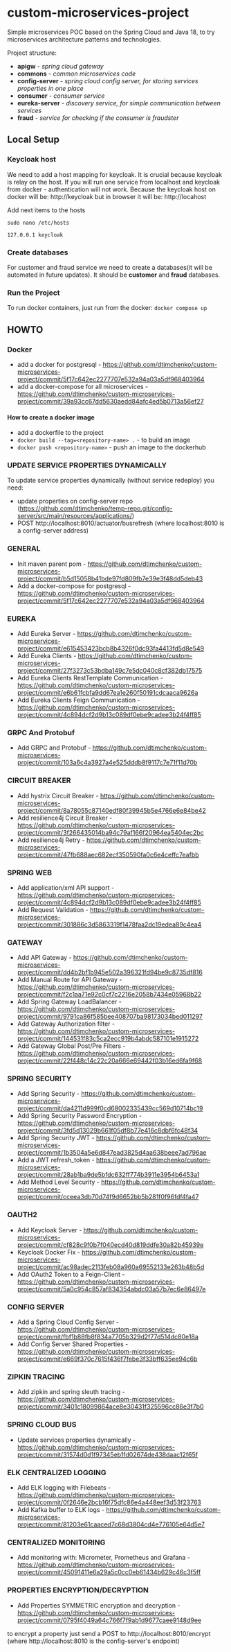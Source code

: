 # custom-microservices-project

Simple microservices POC based on the Spring Cloud and Java 18, to try microservices architecture patterns and technologies.

Project structure:
- **apigw** - _spring cloud gateway_
- **commons** - _common microservices code_
- **config-server** - _spring cloud config server, for storing services properties in one place_
- **consumer** - _consumer service_
- **eureka-server** - _discovery service, for simple communication between services_
- **fraud** - _service for checking if the consumer is fraudster_

## Local Setup

### Keycloak host

We need to add a host mapping for keycloak. It is crucial because keycloak is relay on the host.
If you will run one service from localhost and keycloak from docker - authentication will not work.
Because the keycloak host on docker will be: http://keycloak but in browser it will be: http://locahost

Add next items to the hosts

`sudo nano /etc/hosts`

`127.0.0.1 keycloak`

### Create databases

For customer and fraud service we need to create a databases(it will be automated in future updates).
It should be **customer** and **fraud** databases.

### Run the Project

To run docker containers, just run from the docker:
`docker compose up`

## HOWTO

### Docker

- add a docker for postgresql - https://github.com/dtimchenko/custom-microservices-project/commit/5f17c642ec2277707e532a94a03a5df968403964
- add a docker-compose for all microservices - https://github.com/dtimchenko/custom-microservices-project/commit/39a93cc67dd5630aedd84afc4ed5b0713a56ef27

#### How to create a docker image
- add a dockerfile to the project
- `docker build --tag=<repository-name> .` - to build an image
- `docker push <repository-name>` - push an image to the dockerhub

### UPDATE SERVICE PROPERTIES DYNAMICALLY

To update service properties dynamically (without service redeploy) you need:
- update properties on config-server repo (https://github.com/dtimchenko/temp-repo.git/config-server/src/main/resources/applications/)
- POST http://localhost:8010/actuator/busrefresh (where localhost:8010 is a config-server address)

### GENERAL
- Init maven parent pom - https://github.com/dtimchenko/custom-microservices-project/commit/b5d15058b41bde97fd809fb7e39e3f48dd5deb43
- Add a docker-compose for postgresql - https://github.com/dtimchenko/custom-microservices-project/commit/5f17c642ec2277707e532a94a03a5df968403964

### EUREKA
- Add Eureka Server - https://github.com/dtimchenko/custom-microservices-project/commit/e615453423bcb8b4326f0dc93fa4413fd5d8e549 
- Add Eureka Clients - https://github.com/dtimchenko/custom-microservices-project/commit/27f3273c53bdba149c7e5dc040c8cf382db17575
- Add Eureka Clients RestTemplate Communication - https://github.com/dtimchenko/custom-microservices-project/commit/e6b61fcbfa9dd67ea1e260f50191cdcaaca9626a
- Add Eureka Clients Feign Communication - https://github.com/dtimchenko/custom-microservices-project/commit/4c894dcf2d9b13c089df0ebe9cadee3b24f4ff85

### GRPC And Protobuf
- Add GRPC and Protobuf - https://github.com/dtimchenko/custom-microservices-project/commit/103a6c4a3927a4e525dddb8f9117c7e71f11d70b

### CIRCUIT BREAKER
- Add hystrix Circuit Breaker - https://github.com/dtimchenko/custom-microservices-project/commit/8a78055c87140edf80f39945b5e4766e6e84be42
- Add resilience4j Circuit Breaker - https://github.com/dtimchenko/custom-microservices-project/commit/3f266435014ba94c79af166f20964ea5404ec2bc
- Add resilience4j Retry - https://github.com/dtimchenko/custom-microservices-project/commit/47fb688aec682ecf350590fa0c6e4ceffc7eafbb

### SPRING WEB
- Add application/xml API support - https://github.com/dtimchenko/custom-microservices-project/commit/4c894dcf2d9b13c089df0ebe9cadee3b24f4ff85
- Add Request Validation - https://github.com/dtimchenko/custom-microservices-project/commit/301886c3d5863319f1478faa2dc19edea89c4ea4

### GATEWAY
- Add API Gateway - https://github.com/dtimchenko/custom-microservices-project/commit/dd4b2bf1b945e502a396321fd94be9c8735df816
- Add Manual Route for API Gateway - https://github.com/dtimchenko/custom-microservices-project/commit/f2c1aa71e92c0cf7c2216e2058b7434e05968b22
- Add Spring Gateway LoadBalancer - https://github.com/dtimchenko/custom-microservices-project/commit/9791ca86f585bee408707ba98173034bed011297
- Add Gateway Authorization filter - https://github.com/dtimchenko/custom-microservices-project/commit/144531f83c5ca2ecc919b4abdc587101e1915272
- Add Gateway Global Post/Pre Filters - https://github.com/dtimchenko/custom-microservices-project/commit/22f448c14c22c20a666e69442f03b16ed6fa9f68

### SPRING SECURITY
- Add Spring Security - https://github.com/dtimchenko/custom-microservices-project/commit/da4211d999f0cd68002335439cc569d10714bc19
- Add Spring Security Password Encryption - https://github.com/dtimchenko/custom-microservices-project/commit/3fd5d13029b661f05df8b77e416c8dbf6fc48f34
- Add Spring Security JWT - https://github.com/dtimchenko/custom-microservices-project/commit/1b3504a5e6d847ead3825d4aa638beee7ad796ae
- Add a JWT refresh_token - https://github.com/dtimchenko/custom-microservices-project/commit/28ab1ba9de5bfdc632ff774b3911e3954b6453a1
- Add Method Level Security - https://github.com/dtimchenko/custom-microservices-project/commit/cceea3db70d74f9d6652bb5b281f0f96fdf4fa47

### OAUTH2
- Add Keycloak Server - https://github.com/dtimchenko/custom-microservices-project/commit/cf828c9f0b7f040ecd40d819ddfe30a82b45939e
- Keycloak Docker Fix - https://github.com/dtimchenko/custom-microservices-project/commit/ac98adec2113feb08a960a69552133e263b48b5d
- Add OAuth2 Token to a Feign-Client - https://github.com/dtimchenko/custom-microservices-project/commit/5a0c954c857af834354abdc03a57b7ec6e86497e

### CONFIG SERVER
- Add a Spring Cloud Config Server - https://github.com/dtimchenko/custom-microservices-project/commit/fbf1b88fb8f834a7705b329d2f77d514dc80e18a
- Add Config Server Shared Properties - https://github.com/dtimchenko/custom-microservices-project/commit/e669f370c7615f436f7febe3f33bff635ee94c6b

### ZIPKIN TRACING
- Add zipkin and spring sleuth tracing - https://github.com/dtimchenko/custom-microservices-project/commit/3401c18099864ace8e30431f325596cc86e3f7b0

### SPRING CLOUD BUS
- Update services properties dynamically - https://github.com/dtimchenko/custom-microservices-project/commit/31574d0d1f97345eb1fd02674de438daac12f65f

### ELK CENTRALIZED LOGGING
- Add ELK logging with Filebeats - https://github.com/dtimchenko/custom-microservices-project/commit/0f2646e2bcb16f75dfc86e4a448eef3d53f23763
- Add Kafka buffer to ELK logs - https://github.com/dtimchenko/custom-microservices-project/commit/81203e61caaced7c68d3804cd4e776105e64d5e7

### CENTRALIZED MONITORING
- Add monitoring with: Micrometer, Prometheus and Grafana - https://github.com/dtimchenko/custom-microservices-project/commit/45091411e6a29a5c0cc0eb61434b629c46c3f5ff

### PROPERTIES ENCRYPTION/DECRYPTION
- Add Properties SYMMETRIC encryption and decryption - https://github.com/dtimchenko/custom-microservices-project/commit/0795f4049a64c766f7f9ab1d9677caee9148d9ee

to encrypt a property just send a POST to http://localhost:8010/encrypt (where http://localhost:8010 is the config-server's endpoint)